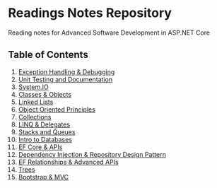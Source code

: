 # Readings Notes Repository
Reading notes for Advanced Software Development in ASP.NET Core 

##  Table of Contents

1. [Exception Handling & Debugging](https://github.com/NaamaBarIlan/Readings-Notes-Repository/blob/master/ExceptionHandling.md)
2. [Unit Testing and Documentation](https://github.com/NaamaBarIlan/Readings-Notes-Repository/blob/master/UnitTests.md)
3. [System.IO](https://github.com/NaamaBarIlan/Readings-Notes-Repository/blob/master/SystemIO.md)
4. [Classes & Objects](https://github.com/NaamaBarIlan/Readings-Notes-Repository/blob/master/ClassesAndObjects.md)
5. [Linked Lists](https://github.com/NaamaBarIlan/Readings-Notes-Repository/blob/master/LinkedLists.md)
6. [Object Oriented Principles](https://github.com/NaamaBarIlan/Readings-Notes-Repository/blob/master/OOP.md)
7. [Collections](https://github.com/NaamaBarIlan/Readings-Notes-Repository/blob/master/Collections.md)
8. [LINQ & Delegates](https://github.com/NaamaBarIlan/Readings-Notes-Repository/blob/master/LINQ.md)
9. [Stacks and Queues](https://github.com/NaamaBarIlan/Readings-Notes-Repository/blob/master/Stacks.md)
10. [Intro to Databases](https://github.com/NaamaBarIlan/Readings-Notes-Repository/blob/master/IntroToDB.md)
11. [EF Core & APIs](https://github.com/NaamaBarIlan/Readings-Notes-Repository/blob/master/EFCoreAndAPI.md)
12. [Dependency Injection & Repository Design Pattern](https://github.com/NaamaBarIlan/Readings-Notes-Repository/blob/master/Readings/DependencyInjection.md)
13. [EF Relationships & Advanced APIs](https://github.com/NaamaBarIlan/Readings-Notes-Repository/blob/master/Readings/EF-API.md)
14. [Trees](https://github.com/NaamaBarIlan/Readings-Notes-Repository/blob/master/Readings/Trees.md)
15. [Bootstrap & MVC]()
